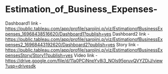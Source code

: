 # Estimation_of_Business_Expenses-
Dashboard1 link - https://public.tableau.com/app/profile/sarojini.p/viz/EstimationofBusinessExpenses_16968438516620/Dashboard1?publish=yes
Dashboard2 link - https://public.tableau.com/app/profile/sarojini.p/viz/EstimationofBusinessExpenses2_16968443192620/Dashboard2?publish=yes
Story link - https://public.tableau.com/app/profile/sarojini.p/viz/EstimationofBusinessExpensesStory/Story1?publish=yes 
Video link - https://drive.google.com/file/d/11a0PCiNnpYv8i3_NOls95pruvQVYZDiJ/view?usp=drivesdk
